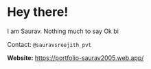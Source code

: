 # Hey there!
I am Saurav. Nothing much to say Ok bi

Contact: `@sauravsreejith_pvt`


**Website:** https://portfolio-saurav2005.web.app/
